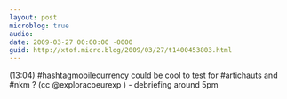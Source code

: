 ```yaml
---
layout: post
microblog: true
audio: 
date: 2009-03-27 00:00:00 -0000
guid: http://xtof.micro.blog/2009/03/27/t1400453803.html
---
```

(13:04) #hashtagmobilecurrency could be cool to test for #artichauts and #nkm ? (cc @exploracoeurexp )  - debriefing around 5pm
